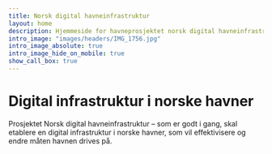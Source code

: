 ```yaml
---
title: Norsk digital havneinfrastruktur
layout: home
description: Hjemmeside for havneprosjektet norsk digital havneinfrastruktur. 
intro_image: "images/headers/IMG_1756.jpg"
intro_image_absolute: true
intro_image_hide_on_mobile: true
show_call_box: true
---
```


# Digital infrastruktur i norske havner

Prosjektet Norsk digital havneinfrastruktur – som er godt i gang, skal etablere en digital infrastruktur i norske havner, som vil effektivisere og endre måten havnen drives på.


